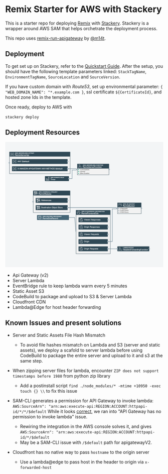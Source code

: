 # Remix Starter for AWS with Stackery

This is a starter repo for deploying [Remix](https://remix.run) with
[Stackery](http://stackery.io/). Stackery is a wrapper around AWS SAM that helps orchetrate the deployment process. 

This repo uses [remix-run-apigateway](https://github.com/m14t/remix-run-apigateway) by [@m14t](https://github.com/m14t). 

## Deployment

To get set up on Stackery, refer to the [Quickstart Guide](https://docs.stackery.io/docs/quickstart/quickstart-nodejs). After the setup, you should have the following template parameters linked: `StackTagName`, `EnvironmentTagName`, `SourceLocation` and `SourceVersion`.

If you have custom domain with *Route53*, set up environmental parameter: `{ "WEB_DOMAIN_NAME": "*.example.com }`, ssl certificate `${CertificateId}`, and hosted zone Ids in the template. 

Once ready, deploy to AWS with

`stackery deploy` 

## Deployment Resources
![Deployed Resources](https://github.com/hsiaoa/remix-stackery-starter/blob/master/stackery.png?raw=true)
- Api Gateway (v2)
- Server Lambda
- EventBridge rule to keep lambda warm every 5 minutes
- Static Asset S3
- CodeBuild to package and upload to S3 & Server Lambda
- Cloudfront CDN 
- Lambda@Edge for host header forwarding

## Known Issues and present solutions

- Server and Static Assets File Hash Mismatch
  - To avoid file hashes mismatch on Lambda and S3 (server and static assets), we deploy a scafold to server lambda before using CodeBuild to package the entire server and upload to it and s3 at the same step.

- When zipping server files for lambda, encounter `ZIP does not support timestamps before 1980` from python zip library
  - Add a postinstall script `find ./node_modules/* -mtime +10950 -exec touch {} \\` to fix this issue

- SAM-CLI generates a permission for API Gateway to invoke lambda: `AWS:SourceArn": "arn:aws:execute-api:REGION:ACCOUNT:httpapi-id/*/*/$default` While it looks [correct](https://docs.aws.amazon.com/apigateway/latest/developerguide/api-gateway-control-access-using-iam-policies-to-invoke-api.html#api-gateway-who-can-invoke-an-api-method-using-iam-policies), we ran into "API Gateway has no permission to invoke lambda" issue. 
  - Rewiring the integration in the AWS console solves it, and gives `AWS:SourceArn": "arn:aws:execute-api:REGION:ACCOUNT:httpapi-id/*/$default`
  - May be a SAM-CLI issue with `/$default` path for apigatewayV2. 

- Cloudfront has no native way to pass `hostname` to the origin server
  - Use a lambda@edge to pass host in the header to origin via `x-forwarded-host`
